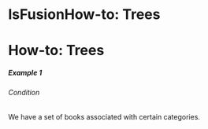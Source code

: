 # lsFusionHow-to: Trees

# How-to: Trees

##### Example 1

###### Condition

We have a set of books associated with certain categories.


